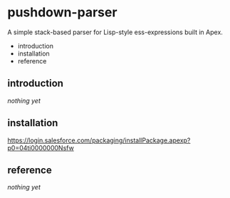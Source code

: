 pushdown-parser
===============

A simple stack-based parser for Lisp-style ess-expressions built in Apex.

 * introduction
 * installation
 * reference

introduction
------------

*nothing yet*

installation
------------

<https://login.salesforce.com/packaging/installPackage.apexp?p0=04ti0000000Nsfw>

reference
---------

*nothing yet*
